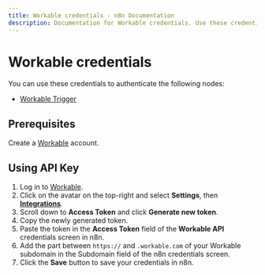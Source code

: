 ```yaml
---
title: Workable credentials - n8n Documentation
description: Documentation for Workable credentials. Use these credentials to authenticate Workable in n8n, a workflow automation platform.
---
```


# Workable credentials

You can use these credentials to authenticate the following nodes:

- [Workable Trigger](/integrations/builtin/trigger-nodes/n8n-nodes-base.workabletrigger/)

## Prerequisites

Create a [Workable](https://www.workable.com/) account.

## Using API Key

1. Log in to [Workable](https://www.workable.com/).
2. Click on the avatar on the top-right and select **Settings**, then **[Integrations](https://workable.com/backend/settings/integrations)**.
3. Scroll down to **Access Token** and click **Generate new token**.
4. Copy the newly generated token.
6. Paste the token in the **Access Token** field of the **Workable API** credentials screen in n8n.
7. Add the part between `https://` and `.workable.com` of your Workable subdomain in the Subdomain field of the n8n credentials screen.
8. Click the **Save** button to save your credentials in n8n.

